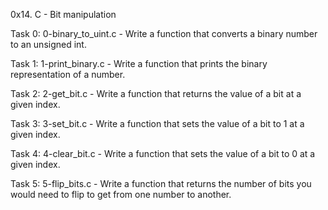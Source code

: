 

0x14. C - Bit manipulation

Task 0: 0-binary_to_uint.c - Write a function that converts a binary number to an unsigned int.

Task 1: 1-print_binary.c - Write a function that prints the binary representation of a number.

Task 2: 2-get_bit.c - Write a function that returns the value of a bit at a given index.

Task 3: 3-set_bit.c - Write a function that sets the value of a bit to 1 at a given index.

Task 4: 4-clear_bit.c - Write a function that sets the value of a bit to 0 at a given index.

Task 5: 5-flip_bits.c - Write a function that returns the number of bits you would need to flip to get from one number to another.

